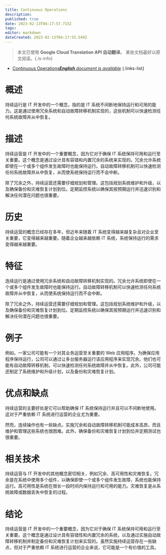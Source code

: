 ```yaml
---
title: Continuous Operations
description: 
published: true
date: 2023-02-13T04:17:57.715Z
tags: 
editor: markdown
dateCreated: 2023-02-13T04:17:55.549Z
---
```


> 本文已使用 **Google Cloud Translation API 自动翻译**。
某些文档最好以原文阅读。{.is-info}



- [Continuous Operations***English** document is available*](/en/Knowledge-base/Dictionary/continuous-operations)
{.links-list}


# 概述
持续运行是 IT 开发中的一个概念，指的是 IT 系统不间断地保持运行和可用的能力。这是通过使用冗余系统和自动故障转移机制实现的，这些机制可以快速检测任何系统故障并从中恢复。

# 描述
持续运营是 IT 开发中的一个重要概念，因为它对于确保 IT 系统保持可用和运行至关重要。这个概念是通过设计具有容错和内置冗余的系统来实现的。冗余允许系统即使在一个或多个组件发生故障时也能保持运行。自动故障转移机制可以快速检测任何系统故障并从中恢复，从而使系统保持运行而不会中断。

除了冗余之外，持续运营还需要仔细规划和管理。这包括规划系统维护和升级，以及确保备份和灾难恢复计划到位。定期监控系统以确保其按预期运行并迅速识别和解决任何潜在问题也很重要。

# 历史
持续运营的概念已经存在多年，但近年来随着 IT 系统变得越来越复杂且对企业至关重要，它变得越来越重要。随着企业越来越依赖 IT 系统，系统保持运行的需求变得越来越重要。

# 特征
连续运行是通过使用冗余系统和自动故障转移机制实现的。冗余允许系统即使在一个或多个组件发生故障时也能保持运行。自动故障转移机制可以快速检测任何系统故障并从中恢复，从而使系统保持运行而不会中断。

除了冗余之外，持续运营还需要仔细规划和管理。这包括规划系统维护和升级，以及确保备份和灾难恢复计划到位。定期监控系统以确保其按预期运行并迅速识别和解决任何潜在问题也很重要。

# 例子
例如，一家公司可能有一个对其业务运营至关重要的 Web 应用程序。为确保应用程序保持运行，公司可以通过让多台服务器运行该应用程序来实现冗余。他们也可能有自动故障转移机制，可以快速检测任何系统故障并从中恢复。此外，公司可能还制定了系统维护和升级计划，以及备份和灾难恢复计划。

# 优点和缺点
持续运营的主要好处是它可以帮助确保 IT 系统保持运行并且可以不间断地使用。这对于严重依赖 IT 系统进行运营的企业尤为重要。

然而，连续操作也有一些缺点。实施冗余和自动故障转移机制可能成本高昂，而且维护和管理这些系统也很困难。此外，确保备份和灾难恢复计划到位并定期测试也很重要。

# 相关技术
持续运营与 IT 开发中的其他概念密切相关，例如冗余、高可用性和灾难恢复。冗余是在系统中使用多个组件，以确保即使一个或多个组件发生故障，系统也能保持运行。高可用性是系统在很长一段时间内保持运行和可用的能力。灾难恢复是从系统故障或数据丢失中恢复的过程。

# 结论
持续运营是 IT 开发中的一个重要概念，因为它对于确保 IT 系统保持可用和运行至关重要。这个概念是通过设计具有容错性和内置冗余的系统，以及通过实施自动故障转移机制并制定备份和灾难恢复计划来实现的。虽然实施持续运营存在一些缺点，但对于严重依赖 IT 系统进行运营的企业来说，它可能是一个有价值的工具。